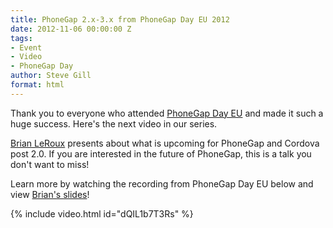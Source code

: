 ```yaml
---
title: PhoneGap 2.x-3.x from PhoneGap Day EU 2012
date: 2012-11-06 00:00:00 Z
tags:
- Event
- Video
- PhoneGap Day
author: Steve Gill
format: html
---
```


Thank you to everyone who attended [PhoneGap Day EU](http://pgday.phonegap.com/eu2012/) and made it such a huge success. Here's the next video in our series.

[Brian LeRoux](http://twitter.com/brianleroux) presents about what is upcoming for PhoneGap and Cordova post 2.0\. If you are interested in the future of PhoneGap, this is a talk you don't want to miss!

Learn more by watching the recording from PhoneGap Day EU below and view [Brian's slides](http://brian.io/slides/pgdayeu2012/)!

{% include video.html id="dQIL1b7T3Rs" %}
